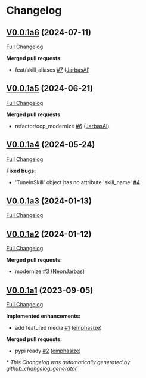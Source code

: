 # Changelog

## [V0.0.1a6](https://github.com/OpenVoiceOS/skill-ovos-tunein/tree/V0.0.1a6) (2024-07-11)

[Full Changelog](https://github.com/OpenVoiceOS/skill-ovos-tunein/compare/V0.0.1a5...V0.0.1a6)

**Merged pull requests:**

- feat/skill\_aliases [\#7](https://github.com/OpenVoiceOS/skill-ovos-tunein/pull/7) ([JarbasAl](https://github.com/JarbasAl))

## [V0.0.1a5](https://github.com/OpenVoiceOS/skill-ovos-tunein/tree/V0.0.1a5) (2024-06-21)

[Full Changelog](https://github.com/OpenVoiceOS/skill-ovos-tunein/compare/V0.0.1a4...V0.0.1a5)

**Merged pull requests:**

- refactor/ocp\_modernize [\#6](https://github.com/OpenVoiceOS/skill-ovos-tunein/pull/6) ([JarbasAl](https://github.com/JarbasAl))

## [V0.0.1a4](https://github.com/OpenVoiceOS/skill-ovos-tunein/tree/V0.0.1a4) (2024-05-24)

[Full Changelog](https://github.com/OpenVoiceOS/skill-ovos-tunein/compare/V0.0.1a3...V0.0.1a4)

**Fixed bugs:**

- 'TuneInSkill' object has no attribute 'skill\_name' [\#4](https://github.com/OpenVoiceOS/skill-ovos-tunein/issues/4)

## [V0.0.1a3](https://github.com/OpenVoiceOS/skill-ovos-tunein/tree/V0.0.1a3) (2024-01-13)

[Full Changelog](https://github.com/OpenVoiceOS/skill-ovos-tunein/compare/V0.0.1a2...V0.0.1a3)

## [V0.0.1a2](https://github.com/OpenVoiceOS/skill-ovos-tunein/tree/V0.0.1a2) (2024-01-12)

[Full Changelog](https://github.com/OpenVoiceOS/skill-ovos-tunein/compare/V0.0.1a1...V0.0.1a2)

**Merged pull requests:**

- modernize [\#3](https://github.com/OpenVoiceOS/skill-ovos-tunein/pull/3) ([NeonJarbas](https://github.com/NeonJarbas))

## [V0.0.1a1](https://github.com/OpenVoiceOS/skill-ovos-tunein/tree/V0.0.1a1) (2023-09-05)

[Full Changelog](https://github.com/OpenVoiceOS/skill-ovos-tunein/compare/3a9bc88b6e19b2674044ba0249758cf2aa5e3885...V0.0.1a1)

**Implemented enhancements:**

- add featured media [\#1](https://github.com/OpenVoiceOS/skill-ovos-tunein/pull/1) ([emphasize](https://github.com/emphasize))

**Merged pull requests:**

- pypi ready [\#2](https://github.com/OpenVoiceOS/skill-ovos-tunein/pull/2) ([emphasize](https://github.com/emphasize))



\* *This Changelog was automatically generated by [github_changelog_generator](https://github.com/github-changelog-generator/github-changelog-generator)*
